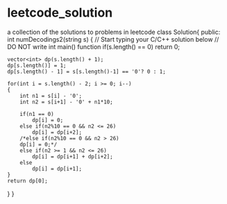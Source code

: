 leetcode_solution
=================

a collection of the solutions to problems in leetcode
class Solution{
  public:
  int numDecodings2(string s) {
    // Start typing your C/C++ solution below
  	// DO NOT write int main() function
  	if(s.length() == 0)
  		return 0;
  
  	vector<int> dp(s.length() + 1);
  	dp[s.length()] = 1;
  	dp[s.length() - 1] = s[s.length()-1] == '0'? 0 : 1;
  
  	for(int i = s.length() - 2; i >= 0; i--)
  	{
  		int n1 = s[i] - '0';
  		int n2 = s[i+1] - '0' + n1*10;
  
  		if(n1 == 0)
  			dp[i] = 0;
  		else if(n2%10 == 0 && n2 <= 26)
  			dp[i] = dp[i+2];
  		/*else if(n2%10 == 0 && n2 > 26)
  		dp[i] = 0;*/
  		else if(n2 >= 1 && n2 <= 26)
  			dp[i] = dp[i+1] + dp[i+2];
  		else
  			dp[i] = dp[i+1];
  	}
  	return dp[0];
  }
}
